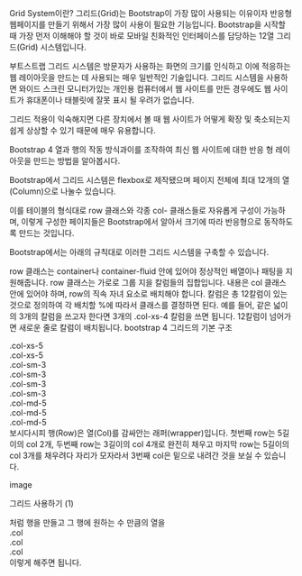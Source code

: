 Grid System이란?
그리드(Grid)는 Bootstrap이 가장 많이 사용되는 이유이자 반응형 웹페이지를 만들기 위해서 가장 많이 사용이 필요한 기능입니다.
Bootstrap을 시작할 때 가장 먼저 이해해야 할 것이 바로 모바일 친화적인 인터페이스를 담당하는 12열 그리드(Grid) 시스템입니다.

부트스트랩 그리드 시스템은 방문자가 사용하는 화면의 크기를 인식하고 이에 적응하는 웹 레이아웃을 만드는 데 사용되는 매우 일반적인 기술입니다. 그리드 시스템을 사용하면 와이드 스크린 모니터가있는 개인용 컴퓨터에서 웹 사이트를 만든 경우에도 웹 사이트가 휴대폰이나 태블릿에 잘못 표시 될 우려가 없습니다.

그리드 적용이 익숙해지면 다른 장치에서 볼 때 웹 사이트가 어떻게 확장 및 축소되는지 쉽게 상상할 수 있기 때문에 매우 유용합니다.

Bootstrap 4 열과 행의 작동 방식과이를 조작하여 최신 웹 사이트에 대한 반응 형 레이아웃을 만드는 방법을 알아봅시다.

Bootstrap에서 그리드 시스템은 flexbox로 제작됐으며 페이지 전체에 최대 12개의 열(Column)으로 나눌수 있습니다.





이를 테이블의 형식대로 row 클래스와 각종 col- 클래스들로 자유롭게 구성이 가능하며, 이렇게 구성한 페이지들은 Bootstrap에서 알아서 크기에 따라 반응형으로 동작하도록 만드는 것입니다.

Bootstrap에서는 아래의 규칙대로 이러한 그리드 시스템을 구축할 수 있습니다.

row 클래스는 container나 container-fluid 안에 있어야 정상적인 배열이나 패팅을 지원해줍니다.
row 클래스는 가로로 그룹 지을 칼럼들의 집합입니다.
내용은 col 클래스 안에 있어야 하며, row의 직속 자녀 요소로 배치해야 합니다.
칼럼은 총 12칼럼이 있는 것으로 정의하여 각 배치할 %에 따라서 클래스를 결정하면 된다. 예를 들어, 같은 넓이의 3개의 칼럼을 쓰고자 한다면 3개의 .col-xs-4 칼럼을 쓰면 됩니다.
12칼럼이 넘어가면 새로운 줄로 칼럼이 배치됩니다.
bootstrap 4 그리드의 기본 구조
<div class="container-fluid" >
    <div class="row"> 
        <div class="col-xs-3">.col-xs-5</div> 
        <div class="col-xs-3">.col-xs-5</div> 
    </div> 
    <div class="row"> 
        <div class="col-sm-3">.col-sm-3</div>
        <div class="col-sm-3">.col-sm-3</div> 
        <div class="col-sm-3">.col-sm-3</div>
        <div class="col-sm-3">.col-sm-3</div> 
    </div> 
    <div class="row">
        <div class="col-md-3">.col-md-5</div> 
        <div class="col-md-3">.col-md-5</div> 
        <div class="col-md-3">.col-md-5</div> 
    </div> 
</div>
보시다시피 행(Row)은 열(Col)를 감싸안는 래퍼(wrapper)입니다.
첫번째 row는 5길이의 col 2개, 두번째 row는 3길이의 col 4개로 완전히 채우고 마지막 row는 5길이의 col 3개를 채우려다 자리가 모자라서 3번째 col은 밑으로 내려간 것을 보실 수 있습니다.

image

그리드 사용하기 (1)

<section class = "row">처럼 행을 만들고
그 행에 원하는 수 만큼의 열을 <section class = "col-(1)-(2)> 와 같이 추가합니다.
(1)에는 기기의 크기로서 sm, md, lg 또는 xl을 기입합니다.
(2)에는 숫자를 적는 부분으로 각 행은 최대 12까지 사용할 수 있습니다.
참고표

Screen	Viewport Size	Class prefix
Extra small	< 576px	.col-*
Small	≥ 576px	.col-sm-*
Medium	≥ 768px	.col-md-*
Large	≥ 992px	.col-lg-*
Extra large	≥ 1200px	.col-xl-*
그리드 사용하기 (2)

각 열에 숫자를 추가하지 말고 Bootstrap 기본값을 사용하는 방식으로 자동으로 레이아웃을 처리하게 됩니다.
class = “col”
->2개의 열을 사용하면 각 열의 넓이는 50% 씩 늘어나고
3개의 열을 사용하면 33.33% 씩,
4개의 열은 25%씩 자동으로 늘어납니다.

이렇게 모든 화면 너비에 대해 열이 모두 같은 넓이가 되기 위해서는
<div class ="row>
        <div class = "col">.col</div>
        <div class = "col">.col</div>
        <div class = "col">.col</div>
</div>
이렇게 해주면 됩니다.
